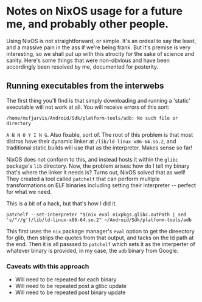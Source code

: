 # Notes on NixOS usage for a future me, and probably other people.

Using NixOS is not straightforward, or simple. It's an ordeal to say the least, and a massive pain in the ass if we're being frank. But it's premise is very interesting, so we shall put up with this atrocity for the sake of science and sanity. Here's some things that were non-obvious and have been accordingly been resolved by me, documented for posterity.

## Running executables from the interwebs

The first thing you'll find is that simply downloading and running a 'static' executable will not work at all. You will receive errors of this sort:

```
/home/msfjarvis/Android/Sdk/platform-tools/adb: No such file or directory
```

`A N N O Y I N G`. Also fixable, sort of. The root of this problem is that most distros have their dynamic linker at `/lib/ld-linux-x86-64.so.2`, and traditional static builds will use that as the interpreter. Makes sense so far!

NixOS does not conform to this, and instead hosts it within the `glibc` package's `lib` directory. Now, the problem arises: how do I tell my binary that's where the linker it needs is? Turns out, NixOS solved that as well! They created a tool called `patchelf` that can perform multiple transformations on ELF binaries including setting their interpreter -- perfect for what we need.

This is a bit of a hack, but that's how I did it.

```
patchelf --set-interpreter "$(nix eval nixpkgs.glibc.outPath | sed 's/"//g')/lib/ld-linux-x86-64.so.2" ~/Android/Sdk/platform-tools/adb
```

This first uses the `nix` package manager's `eval` option to get the direectory for glib, then strips the quotes from that output, and tacks on the ld path at the end. Then it is all passsed to `patchelf` which sets it as the interperter of whatever binary is provided, in my case, the `adb` binary from Google.

### Caveats with this approach

- Will need to be repeated for each binary
- Will need to be repeated post a glibc update
- Will need to be repeated post binary update
